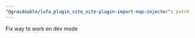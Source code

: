 ```yaml
---
"@grasdouble/lufa_plugin_vite_vite-plugin-import-map-injector": patch
---
```


Fix way to work on dev mode
